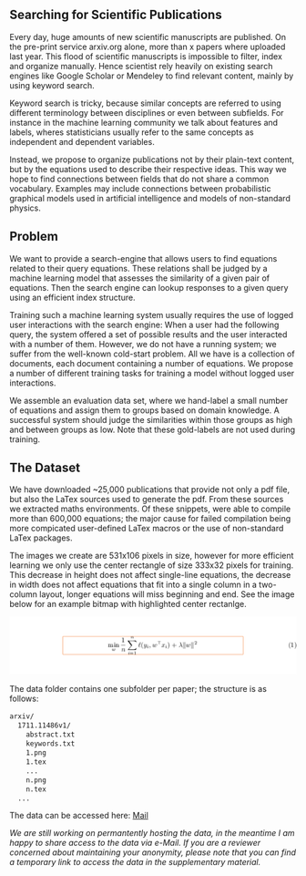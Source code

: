 ##  Searching for Scientific Publications

Every day, huge amounts of new scientific manuscripts are published. On the pre-print service arxiv.org alone, more than x papers where uploaded last year. This flood of scientific manuscripts is impossible to filter, index and organize manually. Hence scientist rely heavily on existing search engines like Google Scholar or Mendeley to find relevant content, mainly by using keyword search.

Keyword search is tricky, because similar concepts are referred to using different terminology between disciplines or even between subfields. For instance in the machine learning community we talk about features and labels, wheres statisticians usually refer to the same concepts as independent and dependent variables.

Instead, we propose to organize publications not by their plain-text content, but by the equations used to describe their respective ideas. This way we hope to find connections between fields that do not share a common vocabulary. Examples may include connections between probabilistic graphical models used in artificial intelligence and models of non-standard physics.



## Problem

We want to provide a search-engine that allows users to find equations related to their query equations. These relations shall be judged by a machine learning model that assesses the similarity of a given pair of equations. Then the search engine can lookup responses to a given query using an efficient index structure.

Training such a machine learning system usually requires the use of logged user interactions with the search engine: When a user had the following query, the system offered a set of possible results and the user interacted with a number of them. However, we do not have a running system; we suffer from the well-known cold-start problem. All we have is a collection of documents, each document containing a number of equations. We propose a number of different training tasks for training a model without logged user interactions.

We assemble an evaluation data set, where we hand-label a small number of equations and assign them to groups based on domain knowledge. A successful system should judge the similarities within those groups as high and between groups as low. Note that these gold-labels are not used during training.

## The Dataset

We have downloaded ~25,000 publications that provide not only a pdf file, but also the LaTex sources used to generate the pdf. From these sources we extracted maths environments. Of these snippets, were able to compile more than 600,000 equations; the major cause for failed compilation being more compicated user-defined LaTex macros or the use of non-standard LaTex packages.

The images we create are 531x106 pixels in size, however for more efficient learning we only use the center rectangle of size 333x32 pixels for training. This decrease in height does not affect single-line equations, the decrease in width does not affect equations that fit into a single column in a two-column layout, longer equations will miss beginning and end. See the image below for an example bitmap with highlighted center rectanlge.

![example](example.png "Example equation as bitmap graphic, the orange box marks the center rectangle used for learning.")

The data folder contains one subfolder per paper; the structure is as follows:

```
arxiv/
  1711.11486v1/
    abstract.txt
    keywords.txt
    1.png
    1.tex
    ...
    n.png
    n.tex
  ...
```



The data can be accessed here: [Mail](mailto:lukas.pfahler@udo.edu?Subject=arXiv-Equations&body=Hi%20Lukas%2C%0Acan%20you%20please%20send%20me%20a%20Link%20to%20the%20arXiv-Equation%20dataset%3F%0ABest%2C%0Axyz)

_We are still working on permantently hosting the data, in the meantime I am happy to share access to the data via e-Mail. If you are a reviewer concerned about maintaining your anonymity, please note that you can find a temporary link to access the data in the supplementary material._

